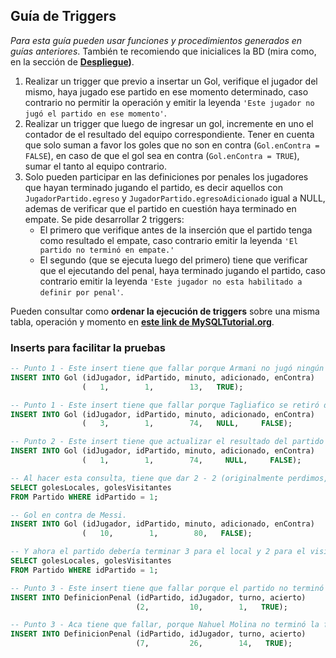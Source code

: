 ## Guía de Triggers

_Para esta guía pueden usar funciones y procedimientos generados en guías anteriores_. También te recomiendo que inicialices la BD (mira como, en la sección de **[Despliegue](../../README.md#despliegue-))**.

1. Realizar un trigger que previo a insertar un Gol, verifique el jugador del mismo, haya jugado ese partido en ese momento determinado, caso contrario no permitir la operación y emitir la leyenda `'Este jugador no jugó el partido en ese momento'`.
1. Realizar un trigger que luego de ingresar un gol, incremente en uno el contador de el resultado del equipo correspondiente. Tener en cuenta que solo suman a favor los goles que no son en contra (`Gol.enContra = FALSE`), en caso de que el gol sea en contra (`Gol.enContra = TRUE`), sumar el tanto al equipo contrario.
1. Solo pueden participar en las definiciones por penales los jugadores que hayan terminado jugando el partido, es decir aquellos con `JugadorPartido.egreso` y `JugadorPartido.egresoAdicionado` igual a NULL, ademas de verificar que el partido en cuestión haya terminado en empate. Se pide desarrollar 2 triggers:  
    - El primero que verifique antes de la inserción que el partido tenga como resultado el empate, caso contrario emitir la leyenda `'El partido no terminó en empate.'`
    - El segundo (que se ejecuta luego del primero) tiene que verificar que el ejecutando del penal, haya terminado jugando el partido, caso contrario emitir la leyenda `'Este jugador no esta habilitado a definir por penal'`.

Pueden consultar como **ordenar la ejecución de triggers**  sobre una misma tabla, operación y momento en **[este link de MySQLTutorial.org](https://www.mysqltutorial.org/mysql-triggers/create-multiple-triggers-for-the-same-trigger-event-and-action-time/)**.

### Inserts para facilitar la pruebas

```sql
-- Punto 1 - Este insert tiene que fallar porque Armani no jugó ningún partido para Arg.
INSERT INTO Gol (idJugador, idPartido, minuto, adicionado, enContra) 
                (   1,        1,        13,   TRUE);

-- Punto 1 - Este insert tiene que fallar porque Tagliafico se retiró del partido al minuto 71
INSERT INTO Gol (idJugador, idPartido, minuto, adicionado, enContra) 
                (   3,        1,        74,   NULL,     FALSE);
```

```sql
-- Punto 2 - Este insert tiene que actualizar el resultado del partido porque es valido
INSERT INTO Gol (idJugador, idPartido, minuto, adicionado, enContra) 
                (   1,        1,        74,     NULL,     FALSE);

-- Al hacer esta consulta, tiene que dar 2 - 2 (originalmente perdimos, pero es para probar) luego del insert anterior.
SELECT golesLocales, golesVisitantes
FROM Partido WHERE idPartido = 1;

-- Gol en contra de Messi.
INSERT INTO Gol (idJugador, idPartido, minuto, adicionado, enContra) 
                (   10,        1,        80,   FALSE);

-- Y ahora el partido debería terminar 3 para el local y 2 para el visitante.
SELECT golesLocales, golesVisitantes
FROM Partido WHERE idPartido = 1;
```

```sql
-- Punto 3 - Este insert tiene que fallar porque el partido no terminó en empate (Arg-Mex).
INSERT INTO DefinicionPenal (idPartido, idJugador, turno, acierto)
                            (2,         10,        1,   TRUE);

-- Punto 3 - Aca tiene que fallar, porque Nahuel Molina no terminó la final contra Francia.
INSERT INTO DefinicionPenal (idPartido, idJugador, turno, acierto)
                            (7,         26,        14,   TRUE);

```